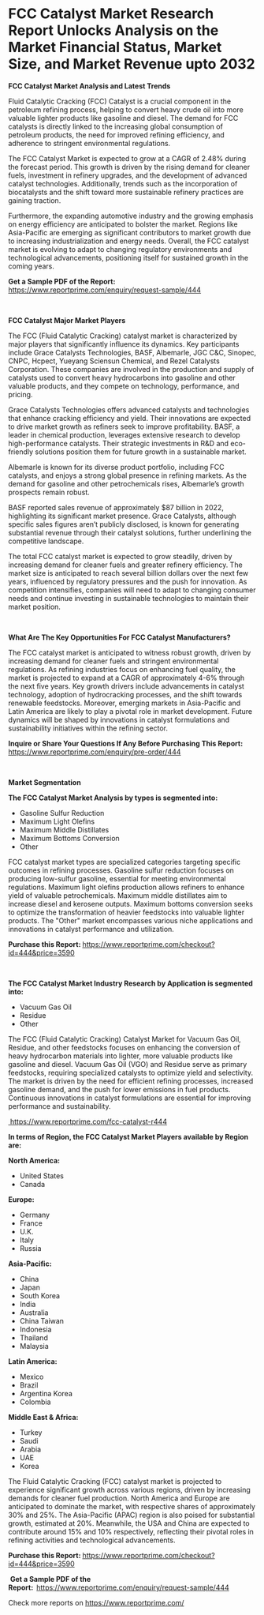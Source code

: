 <p><h1>FCC Catalyst Market Research Report Unlocks Analysis on the Market Financial Status, Market Size, and Market Revenue upto 2032</h1></p><p><strong>FCC Catalyst Market Analysis and Latest Trends</strong></p>
<p><p>Fluid Catalytic Cracking (FCC) Catalyst is a crucial component in the petroleum refining process, helping to convert heavy crude oil into more valuable lighter products like gasoline and diesel. The demand for FCC catalysts is directly linked to the increasing global consumption of petroleum products, the need for improved refining efficiency, and adherence to stringent environmental regulations.</p><p>The FCC Catalyst Market is expected to grow at a CAGR of 2.48% during the forecast period. This growth is driven by the rising demand for cleaner fuels, investment in refinery upgrades, and the development of advanced catalyst technologies. Additionally, trends such as the incorporation of biocatalysts and the shift toward more sustainable refinery practices are gaining traction. </p><p>Furthermore, the expanding automotive industry and the growing emphasis on energy efficiency are anticipated to bolster the market. Regions like Asia-Pacific are emerging as significant contributors to market growth due to increasing industrialization and energy needs. Overall, the FCC catalyst market is evolving to adapt to changing regulatory environments and technological advancements, positioning itself for sustained growth in the coming years.</p></p>
<p><strong>Get a Sample PDF of the Report:&nbsp;</strong> <a href="https://www.reportprime.com/enquiry/request-sample/444?utm_campaign=1937&utm_medium=2&utm_source=Github&utm_content=ia&utm_term=18032025&utm_id=fcc-catalyst">https://www.reportprime.com/enquiry/request-sample/444</a></p>
<p>&nbsp;</p>
<p><strong>FCC Catalyst Major Market Players</strong></p>
<p><p>The FCC (Fluid Catalytic Cracking) catalyst market is characterized by major players that significantly influence its dynamics. Key participants include Grace Catalysts Technologies, BASF, Albemarle, JGC C&C, Sinopec, CNPC, Hcpect, Yueyang Sciensun Chemical, and Rezel Catalysts Corporation. These companies are involved in the production and supply of catalysts used to convert heavy hydrocarbons into gasoline and other valuable products, and they compete on technology, performance, and pricing.</p><p>Grace Catalysts Technologies offers advanced catalysts and technologies that enhance cracking efficiency and yield. Their innovations are expected to drive market growth as refiners seek to improve profitability. BASF, a leader in chemical production, leverages extensive research to develop high-performance catalysts. Their strategic investments in R&D and eco-friendly solutions position them for future growth in a sustainable market.</p><p>Albemarle is known for its diverse product portfolio, including FCC catalysts, and enjoys a strong global presence in refining markets. As the demand for gasoline and other petrochemicals rises, Albemarle’s growth prospects remain robust.</p><p>BASF reported sales revenue of approximately $87 billion in 2022, highlighting its significant market presence. Grace Catalysts, although specific sales figures aren’t publicly disclosed, is known for generating substantial revenue through their catalyst solutions, further underlining the competitive landscape.</p><p>The total FCC catalyst market is expected to grow steadily, driven by increasing demand for cleaner fuels and greater refinery efficiency. The market size is anticipated to reach several billion dollars over the next few years, influenced by regulatory pressures and the push for innovation. As competition intensifies, companies will need to adapt to changing consumer needs and continue investing in sustainable technologies to maintain their market position.</p></p>
<p>&nbsp;</p>
<p><strong>What Are The Key Opportunities For FCC Catalyst Manufacturers?</strong></p>
<p><p>The FCC catalyst market is anticipated to witness robust growth, driven by increasing demand for cleaner fuels and stringent environmental regulations. As refining industries focus on enhancing fuel quality, the market is projected to expand at a CAGR of approximately 4-6% through the next five years. Key growth drivers include advancements in catalyst technology, adoption of hydrocracking processes, and the shift towards renewable feedstocks. Moreover, emerging markets in Asia-Pacific and Latin America are likely to play a pivotal role in market development. Future dynamics will be shaped by innovations in catalyst formulations and sustainability initiatives within the refining sector.</p></p>
<p><strong>Inquire or Share Your Questions If Any Before Purchasing This Report:</strong> <a href="https://www.reportprime.com/enquiry/pre-order/444?utm_campaign=1937&utm_medium=2&utm_source=Github&utm_content=ia&utm_term=18032025&utm_id=fcc-catalyst">https://www.reportprime.com/enquiry/pre-order/444</a></p>
<p>&nbsp;</p>
<p><strong>Market Segmentation</strong></p>
<p><strong>The FCC Catalyst Market Analysis by types is segmented into:</strong></p>
<p><ul><li>Gasoline Sulfur Reduction</li><li>Maximum Light Olefins</li><li>Maximum Middle Distillates</li><li>Maximum Bottoms Conversion</li><li>Other</li></ul></p>
<p><p>FCC catalyst market types are specialized categories targeting specific outcomes in refining processes. Gasoline sulfur reduction focuses on producing low-sulfur gasoline, essential for meeting environmental regulations. Maximum light olefins production allows refiners to enhance yield of valuable petrochemicals. Maximum middle distillates aim to increase diesel and kerosene outputs. Maximum bottoms conversion seeks to optimize the transformation of heavier feedstocks into valuable lighter products. The "Other" market encompasses various niche applications and innovations in catalyst performance and utilization.</p></p>
<p><strong>Purchase this Report:&nbsp;</strong><a href="https://www.reportprime.com/checkout?id=444&price=3590&utm_campaign=1937&utm_medium=2&utm_source=Github&utm_content=ia&utm_term=18032025&utm_id=fcc-catalyst">https://www.reportprime.com/checkout?id=444&price=3590</a></p>
<p>&nbsp;</p>
<p><strong>The FCC Catalyst Market Industry Research by Application is segmented into:</strong></p>
<p><ul><li>Vacuum Gas Oil</li><li>Residue</li><li>Other</li></ul></p>
<p><p>The FCC (Fluid Catalytic Cracking) Catalyst Market for Vacuum Gas Oil, Residue, and other feedstocks focuses on enhancing the conversion of heavy hydrocarbon materials into lighter, more valuable products like gasoline and diesel. Vacuum Gas Oil (VGO) and Residue serve as primary feedstocks, requiring specialized catalysts to optimize yield and selectivity. The market is driven by the need for efficient refining processes, increased gasoline demand, and the push for lower emissions in fuel products. Continuous innovations in catalyst formulations are essential for improving performance and sustainability.</p></p>
<p><a href="https://www.reportprime.com/fcc-catalyst-r444?utm_campaign=1937&utm_medium=2&utm_source=Github&utm_content=ia&utm_term=18032025&utm_id=fcc-catalyst">&nbsp;https://www.reportprime.com/fcc-catalyst-r444</a></p>
<p><strong>In terms of Region, the FCC Catalyst Market Players available by Region are:</strong></p>
<p>
    <p> <strong> North America: </strong>
        <ul>
            <li>United States</li>
            <li>Canada</li>
        </ul>
        </p> 
    <p> <strong> Europe: </strong>
        <ul>
            <li>Germany</li>
            <li>France</li>
            <li>U.K.</li>
            <li>Italy</li>
            <li>Russia</li>
        </ul>
        </p> 
    <p> <strong> Asia-Pacific: </strong>
        <ul>
            <li>China</li>
            <li>Japan</li>
            <li>South Korea</li>
            <li>India</li>
            <li>Australia</li>
            <li>China Taiwan</li>
            <li>Indonesia</li>
            <li>Thailand</li>
            <li>Malaysia</li>
        </ul>
        </p> 
    <p> <strong> Latin America: </strong>
        <ul>
            <li>Mexico</li>
            <li>Brazil</li>
            <li>Argentina Korea</li>
            <li>Colombia</li>
        </ul>
        </p> 
    <p> <strong> Middle East & Africa: </strong>
        <ul>
            <li>Turkey</li>
            <li>Saudi</li>
            <li>Arabia</li>
            <li>UAE</li>
            <li>Korea</li>
        </ul>
    </p>
    </p>
<p><p>The Fluid Catalytic Cracking (FCC) catalyst market is projected to experience significant growth across various regions, driven by increasing demands for cleaner fuel production. North America and Europe are anticipated to dominate the market, with respective shares of approximately 30% and 25%. The Asia-Pacific (APAC) region is also poised for substantial growth, estimated at 20%. Meanwhile, the USA and China are expected to contribute around 15% and 10% respectively, reflecting their pivotal roles in refining activities and technological advancements.</p></p>
<p><strong>Purchase this Report: </strong><a href="https://www.reportprime.com/checkout?id=444&price=3590&utm_campaign=1937&utm_medium=2&utm_source=Github&utm_content=ia&utm_term=18032025&utm_id=fcc-catalyst">https://www.reportprime.com/checkout?id=444&price=3590</a></p>
<p>&nbsp;<strong>Get a Sample PDF of the Report:&nbsp;&nbsp;</strong><a href="https://www.reportprime.com/enquiry/request-sample/444?utm_campaign=1937&utm_medium=2&utm_source=Github&utm_content=ia&utm_term=18032025&utm_id=fcc-catalyst">https://www.reportprime.com/enquiry/request-sample/444</a></p>
<p><strong></strong></p>
<p>Check more reports on <a href="https://www.reportprime.com/?utm_campaign=1937&utm_medium=2&utm_source=Github&utm_content=ia&utm_term=18032025&utm_id=fcc-catalyst">https://www.reportprime.com/</a></p>